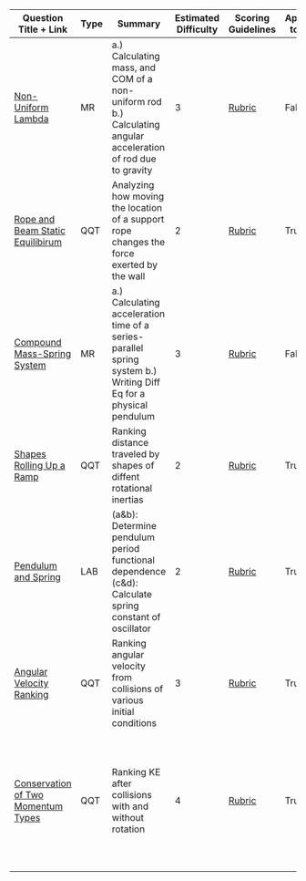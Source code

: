 | Question Title + Link | Type | Summary | Estimated Difficulty | Scoring Guidelines | Applicable to AP 1? | Comments |
| --- | --- | --- | --- | --- | --- | --- |
| [Non-Uniform Lambda](https://docs.google.com/document/d/1LUmQ-9rkQiOsD9szYS5fvxpEiwYD2_vu/edit?usp=drive_link&ouid=101099310587666933512&rtpof=true&sd=true) | MR | a.) Calculating mass, and COM of a non-uniform rod b.) Calculating angular acceleration of rod due to gravity | 3 | [Rubric](https://drive.google.com/open?id=1I4P0CgdmR6JBIy5mN779N2yTBNziClYx37jGOo0_Sbg&usp=drive_copy) | False | Standard calculus question |
| [Rope and Beam Static Equilibirum](https://docs.google.com/document/d/1MMzUbJVX-bb4IknkUZaxRBulQrheZbJe/edit?usp=drive_link&ouid=101099310587666933512&rtpof=true&sd=true) | QQT | Analyzing how moving the location of a support rope changes the force exerted by the wall | 2 | [Rubric](https://drive.google.com/open?id=1DJCAdr8wy4FCYWE-WtTj1Ir2vu3xMLhx4YSRK3dnzKo&usp=drive_copy) | True | Inspired by an AP 1 multiple choice question |
| [Compound Mass-Spring System](https://docs.google.com/document/d/1x6Kjo6NafNG8_OzPKB2SzsjMgGFsTR2a/edit?usp=drive_link&ouid=101099310587666933512&rtpof=true&sd=true) | MR | a.) Calculating acceleration time of a series-parallel spring system b.) Writing Diff Eq for a physical pendulum | 3 | [Rubric](https://drive.google.com/open?id=1D0bLf2jNqY6tWZkBW1p7FjH0z_82Sh4HxczGieDhrCo&usp=drive_copy) | False | Good practice for combining springs in parallel and series |
| [Shapes Rolling Up a Ramp](https://docs.google.com/document/d/1TOG0d-FazYfBcUgupFxW2Wb5UbmN5L-i/edit?usp=drive_link&ouid=101099310587666933512&rtpof=true&sd=true) | QQT | Ranking distance traveled by shapes of diffent rotational inertias | 2 | [Rubric](https://drive.google.com/open?id=1frhgX3mVmIdWVzpXL-n3f7yZSUQICSw_ILq87Qq0swc&usp=drive_copy) | True | Classic |
| [Pendulum and Spring](https://docs.google.com/document/d/1IsRX_xTaMFcJQVlkODbbmV8bzAki3BCb/edit?usp=drive_link&ouid=101099310587666933512&rtpof=true&sd=true) | LAB | (a&b): Determine pendulum period functional dependence (c&d): Calculate spring constant of oscillator | 2 | [Rubric](https://drive.google.com/open?id=1iOyi_akDEX7c7cUHkicLjPQachFJ-7Ki_OH2DNc54sU&usp=drive_copy) | True | Standard |
| [Angular Velocity Ranking](https://docs.google.com/document/d/1BgAhCoNr9bCmFGnpmSnfuUeoeNSrAO0_/edit?usp=drive_link&ouid=101099310587666933512&rtpof=true&sd=true) | QQT | Ranking angular velocity from collisions of various initial conditions | 3 | [Rubric](https://drive.google.com/open?id=10NqMuLPTz3_H47rVkd-Mtnh1uJpt6daIeAfzFuTN1sk&usp=drive_copy) | True | Standard Problem with a bit of depth |
| [Conservation of Two Momentum Types](https://docs.google.com/document/d/1lJsCzXILDYo-_B96xYuGUeFxuIewNpHM/edit?usp=drive_link&ouid=101099310587666933512&rtpof=true&sd=true) | QQT | Ranking KE after collisions with and without rotation | 4 | [Rubric](https://drive.google.com/open?id=1ZrLnPKChqZXMniY_WtWcTZbJ2sF2JkKQ9iIw59k2V3E&usp=drive_copy) | True | [This question one of my favorites, and is related to a very common student misconception. See the Veritasium video "block and bullet" for a deeper look](https://www.youtube.com/watch?v=BLYoyLcdGPc&pp=ygUSYmJsb2NrIGFuZCBidWxsZXQg) |
